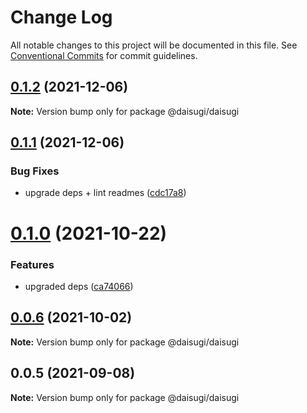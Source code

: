 # Change Log

All notable changes to this project will be documented in this file.
See [Conventional Commits](https://conventionalcommits.org) for commit guidelines.

## [0.1.2](https://github.com/daisugiland/daisugi/compare/@daisugi/daisugi@0.1.1...@daisugi/daisugi@0.1.2) (2021-12-06)

**Note:** Version bump only for package @daisugi/daisugi





## [0.1.1](https://github.com/daisugiland/daisugi/compare/@daisugi/daisugi@0.1.0...@daisugi/daisugi@0.1.1) (2021-12-06)


### Bug Fixes

* upgrade deps + lint readmes ([cdc17a8](https://github.com/daisugiland/daisugi/commit/cdc17a8a7995921bf8c5ac66529ff6e54139dabb))





# [0.1.0](https://github.com/daisugiland/daisugi/compare/@daisugi/daisugi@0.0.6...@daisugi/daisugi@0.1.0) (2021-10-22)


### Features

* upgraded deps ([ca74066](https://github.com/daisugiland/daisugi/commit/ca74066d918ba9b612975b1323e1a56d1a4c9f31))





## [0.0.6](https://github.com/daisugiland/daisugi/compare/@daisugi/daisugi@0.0.5...@daisugi/daisugi@0.0.6) (2021-10-02)

**Note:** Version bump only for package @daisugi/daisugi





## 0.0.5 (2021-09-08)

**Note:** Version bump only for package @daisugi/daisugi
